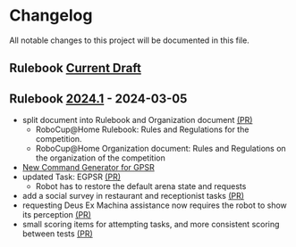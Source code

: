 # Changelog

[Current Draft]: https://github.com/RoboCupAtHome/RuleBook/compare/2023.2..HEAD
[2024.1]: https://github.com/RoboCupAtHome/RuleBook/compare/2023.2..2024.1
[2023.2]: https://github.com/RoboCupAtHome/RuleBook/compare/2023.1..2023.2
[2023.1]: https://github.com/RoboCupAtHome/RuleBook/compare/2019.v1..2023.1


All notable changes to this project will be documented in this file.

## Rulebook [Current Draft]

## Rulebook [2024.1] - 2024-03-05
* split document into Rulebook and Organization document [(PR)](https://github.com/RoboCupAtHome/RuleBook/pull/831)
  * RoboCup@Home Rulebook: Rules and Regulations for the competition.
  * RoboCup@Home Organization document: Rules and Regulations on the organization of the competition
* [New Command Generator for GPSR](https://github.com/johaq/CommandGenerator/tree/master)
* updated Task: EGPSR [(PR)](https://github.com/RoboCupAtHome/RuleBook/pull/844)
  * Robot has to restore the default arena state and requests
* add a social survey in restaurant and receptionist tasks [(PR)](https://github.com/RoboCupAtHome/RuleBook/pull/839)
* requesting Deus Ex Machina assistance now requires the robot to show its perception [(PR)](https://github.com/RoboCupAtHome/RuleBook/pull/838)
* small scoring items for attempting tasks, and more consistent scoring between tests [(PR)](https://github.com/RoboCupAtHome/RuleBook/pull/843)

